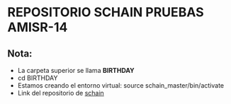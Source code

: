# REPOSITORIO SCHAIN PRUEBAS AMISR-14


Nota:
---

* La carpeta superior se llama **BIRTHDAY**
* cd BIRTHDAY
* Estamos creando el entorno virtual: source schain_master/bin/activate
* Link del repositorio de [schain](http://intranet.igp.gob.pe:8082/schain)
